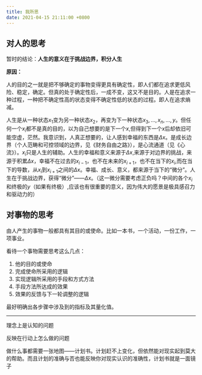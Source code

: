 ```yaml
---
title: 我所思
date: 2021-04-15 21:11:00 +0800
---
```


## 对人的思考

暂时的结论：**人生的意义在于挑战边界，积分人生**

**原因：**

人的目的之一就是把不够确定的事物变得更具有确定性，即人们都在追求更低风险、稳定，确定。但真的处于确定性后，一成不变，这又不是目的。人是在追求一种过程，一种把不确定性高的状态变得不确定性低的状态的过程。即人在追求熵减。

人生是从一种状态$x_1$变为另一种状态$x_2$，再变为下一种状态$x_3,\dots,x_n,\dots,y$。但任何一个$x_i$都不是真的目的，以为自己想要的是下一个$x$,但得到下一个$x$后却依旧可能空虚，茫然。我意识到，人真正想要的，让人感到幸福的东西是$\Delta x$。是成长边界（个人范畴和可控领域的边界，见《财务自由之路》），是心流通道（见《心流》）。$x_i$只是人生的辅助。人生的幸福和意义来源于$\Delta x$,来源于对边界的挑战，来源于积累$\Delta x$，幸福不在过去的$x_{i-1}$，也不在未来的$x_{i+1}$，也不在当下的$x_i$,而在当下的导数，从$x_i$到$x_{i+1}$之间的$\Delta x$。幸福、成长、意义，都来源于当下的“微分”。人生在于挑战边界，获得“微分”——$\Delta x$。（这一微分需要考虑正负吗？中间的各个$x_i$和终极的$y$（如果有终极）,应该也有很重要的意义，因为伟大的愿景是极具感召力和驱动力的）

## 对事物的思考

由人产生的事物一般都具有其目的或使命。比如一本书，一个活动，一份工作，一项事业。

看待一个事物需要思考这么几点：

1. 他的目的或使命
2. 完成使命所采用的逻辑
3. 实现逻辑所采用的手段和方式方法
4. 手段方法所达成的效果
5. 效果的反馈与下一轮调整的逻辑

最好明确出各步骤中涉及到的指标及其量化值。





---

理念上是认知的问题

反映在行动上怎么做的问题

做什么事都需要一张地图——计划书。计划赶不上变化，但依然能对现实起到莫大的帮助。而且计划的准确与否也能反映你对现实认识的准确性，计划书就是一面镜子